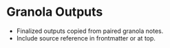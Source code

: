 # Granola Outputs

- Finalized outputs copied from paired granola notes.
- Include source reference in frontmatter or at top.
